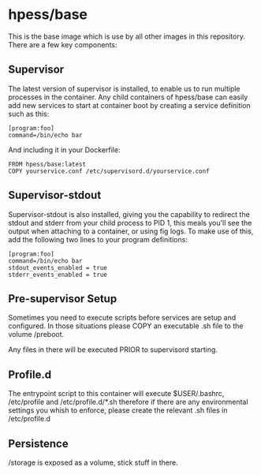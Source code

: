 # hpess/base
This is the base image which is use by all other images in this repository.  There are a few key components:

## Supervisor
The latest version of supervisor is installed, to enable us to run multiple processes in the container.  Any child containers of hpess/base can easily add new services to start at container boot by creating a service definition such as this:
```
[program:foo]
command=/bin/echo bar
```
And including it in your Dockerfile:
```
FROM hpess/base:latest
COPY yourservice.conf /etc/supervisord.d/yourservice.conf
```
## Supervisor-stdout
Supervisor-stdout is also installed, giving you the capability to redirect the stdout and stderr from your child process to PID 1, this meals you'll see the output when attaching to a container, or using fig logs.  To make use of this, add the following two lines to your program definitions:
```
[program:foo]
command=/bin/echo bar
stdout_events_enabled = true
stderr_events_enabled = true
```

## Pre-supervisor Setup
Sometimes you need to execute scripts before services are setup and configured.  In those situations please COPY an executable .sh file to the volume /preboot.

Any files in there will be executed PRIOR to supervisord starting.

## Profile.d
The entrypoint script to this container will execute $USER/.bashrc, /etc/profile and /etc/profile.d/*.sh therefore if there are any environmental settings you whish to enforce, please create the relevant .sh files in /etc/profile.d

## Persistence
/storage is exposed as a volume, stick stuff in there.
